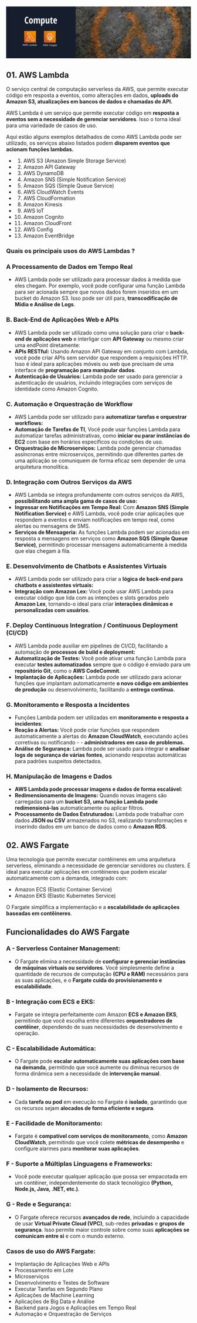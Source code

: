 ![Compute](../images/services/compute.png)

## **01. AWS Lambda** 

O serviço central de computação serverless da AWS, que permite executar código em resposta a eventos, como alterações em dados, **uploads do Amazon S3, atualizações em bancos de dados e chamadas de API.**

AWS Lambda é um serviço que permite executar código em **resposta a eventos sem a necessidade de gerenciar servidores**. Isso o torna ideal para uma variedade de casos de uso. 

Aqui estão alguns exemplos detalhados de como AWS Lambda pode ser utilizado, os serviços abaixo listados podem **disparem eventos que acionam funções lambdas.**

- 1. AWS S3 (Amazon Simple Storage Service)
- 2. Amazon API Gateway
- 3. AWS DynamoDB
- 4. Amazon SNS (Simple Notification Service)
- 5. Amazon SQS (Simple Queue Service)
- 6. AWS CloudWatch Events
- 7. AWS CloudFormation
- 8. Amazon Kinesis
- 9. AWS IoT
- 10. Amazon Cognito
- 11. Amazon CloudFront
- 12. AWS Config
- 13. Amazon EventBridge


### **Quais os principais usos do AWS Lambdas ?**

### **A Processamento de Dados em Tempo Real**

- AWS Lambda pode ser utilizado para processar dados à medida que eles chegam. Por exemplo, você pode configurar uma função Lambda para ser acionada sempre que novos dados forem inseridos em um bucket do Amazon S3. Isso pode ser útil para, **transcodificação de Mídia e  Análise de Logs**.


### **B. Back-End de Aplicações Web e APIs**

-  AWS Lambda pode ser utilizado como uma solução para criar o **back-end de aplicações web** e interligar com **API Gateway** ou mesmo criar uma endPoint diretamente:
-  **APIs RESTful:** Usando Amazon API Gateway em conjunto com Lambda, você pode criar APIs sem servidor que respondem a requisições HTTP. Isso é ideal para aplicações móveis ou web que precisam de uma interface de **programação para manipular dados**.
-  **Autenticação de Usuários:** Lambda pode ser usado para gerenciar a autenticação de usuários, incluindo integrações com serviços de identidade como Amazon Cognito.

### **C. Automação e Orquestração de Workflow**

- AWS Lambda pode ser utilizado para **automatizar tarefas e orquestrar workflows:**
- **Automação de Tarefas de TI**, Você pode usar funções Lambda para automatizar tarefas administrativas, como **iniciar ou parar instâncias do EC2** com base em horários específicos ou condições de uso.
- **Orquestração de Microserviços:** Lambda pode gerenciar chamadas assíncronas entre microserviços, permitindo que diferentes partes de uma aplicação se comuniquem de forma eficaz sem depender de uma arquitetura monolítica.

### **D. Integração com Outros Serviços da AWS**

-  AWS Lambda se integra profundamente com outros serviços da AWS, **possibilitando uma ampla gama de casos de uso:**
- **Ingressar em Notificações em Tempo Real:** Com **Amazon SNS (Simple Notification Service)** e AWS Lambda, você pode criar aplicações que respondem a eventos e enviam notificações em tempo real, como alertas ou mensagens de SMS.
- **Serviços de Mensageria:** As funções Lambda podem ser acionadas em resposta a mensagens em serviços como **Amazon SQS (Simple Queue Service)**, permitindo processar mensagens automaticamente à medida que elas chegam à fila.


### **E. Desenvolvimento de Chatbots e Assistentes Virtuais**

- AWS Lambda pode ser utilizado para criar a **lógica de back-end para chatbots e assistentes virtuais:**
- **Integração com Amazon Lex:** Você pode usar AWS Lambda para executar código que lida com as intenções e slots gerados pelo **Amazon Lex**, tornando-o ideal para criar **interações dinâmicas e personalizadas com usuários**.


### **F. Deploy Continuous Integration / Continuous Deployment (CI/CD)**

- AWS Lambda pode auxiliar em pipelines de CI/CD, facilitando a automação de **processos de build e deployment:**
- **Automatização de Testes:** Você pode ativar uma função Lambda para executar **testes automatizados** sempre que o código é enviado para um **repositório Git**, como o **AWS CodeCommit**.
- **Implantação de Aplicações:** Lambda pode ser utilizado para acionar funções que implantam automaticamente **o novo código em ambientes de produção** ou desenvolvimento, facilitando a **entrega contínua.**


### **G. Monitoramento e Resposta a Incidentes**

- Funções Lambda podem ser utilizadas em **monitoramento e resposta a incidentes**:
- **Reação a Alertas:** Você pode criar funções que respondem automaticamente a alertas do **Amazon CloudWatch**, executando ações corretivas ou notificando - - **administradores em caso de problemas.**
- **Análise de Segurança:** Lambda pode ser usado para integrar e **analisar logs de segurança de várias fontes**, acionando respostas automáticas para padrões suspeitos detectados.


### **H. Manipulação de Imagens e Dados**

- **AWS Lambda pode processar imagens e dados de forma escalável:**
- **Redimensionamento de Imagens:** Quando novas imagens são carregadas para um **bucket S3, uma função Lambda pode redimensioná-las** automaticamente ou aplicar filtros.
- **Processamento de Dados Estruturados:** Lambda pode trabalhar com dados **JSON ou CSV** armazenados no S3, realizando transformações e inserindo dados em um banco de dados como o **Amazon RDS**.



##  **02. AWS Fargate** 

Uma tecnologia que permite executar contêineres em uma arquitetura serverless, eliminando a necessidade de gerenciar servidores ou clusters. É ideal para executar aplicações em contêineres que podem escalar automaticamente com a demanda, integrado com:  

- Amazon ECS (Elastic Container Service)
- Amazon EKS (Elastic Kubernetes Service)


O Fargate simplifica a implementação e a **escalabilidade de aplicações baseadas em contêineres**. 

## **Funcionalidades do AWS Fargate**

### **A - Serverless Container Management:**

- O Fargate elimina a necessidade de **configurar e gerenciar instâncias de máquinas virtuais ou servidores**. Você simplesmente define a quantidade de recursos de computação **(CPU e RAM)** necessários para as suas aplicações, e o **Fargate cuida do provisionamento e escalabilidade**.


### **B - Integração com ECS e EKS:**

- Fargate se integra perfeitamente com Amazon **ECS e Amazon EKS**, permitindo que você escolha entre diferentes **orquestradores de contêiner**, dependendo de suas necessidades de desenvolvimento e operação.


### **C - Escalabilidade Automática:**

- O Fargate pode **escalar automaticamente suas aplicações com base na demanda**, permitindo que você aumente ou diminua recursos de forma dinâmica sem a necessidade de **intervenção manual**.


### **D - Isolamento de Recursos:**
- Cada **tarefa ou pod** em execução no Fargate é **isolado**, garantindo que os recursos sejam **alocados de forma eficiente e segura**.


### **E - Facilidade de Monitoramento:**
- Fargate é **compatível com serviços de monitoramento**, como **Amazon CloudWatch**, permitindo que você colete **métricas de desempenho** e configure alarmes para **monitorar suas aplicações**.


### **F - Suporte a Múltiplas Linguagens e Frameworks:**

- Você pode executar qualquer aplicação que possa ser empacotada em um contêiner, independentemente do stack tecnológico **(Python, Node.js, Java, .NET, etc.)**.


### **G - Rede e Segurança:**
- O Fargate oferece recursos **avançados de rede**, incluindo a capacidade de usar **Virtual Private Cloud (VPC)**, sub-redes **privadas** e **grupos de segurança**. Isso permite maior controle sobre como suas **aplicações se comunicam entre si** e com o mundo externo.


### **Casos de uso do AWS Fargate:**

- Implantação de Aplicações Web e APIs
- Processamento em Lote
- Microserviços
- Desenvolvimento e Testes de Software
- Executar Tarefas em Segundo Plano
- Aplicações de Machine Learning
- Aplicações de Big Data e Análise
- Backend para Jogos e Aplicações em Tempo Real
- Automação e Orquestração de Serviços

